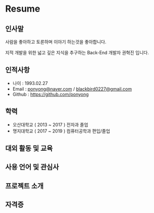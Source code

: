 # Resume

## 인사말

사람을 좋아하고 토론하며 이야기 하는것을 좋아합니다.

지적 개발을 위한 넓고 깊은 지식을 추구하는 Back-End 개발자 권혁진 입니다.

## 인적사항

- 나이 : 1993.02.27
- Email : ponyong@naver.com / blackbird0227@gmail.com
- Github : https://github.com/ponyong

## 학력

- 오산대학교 ( 2013 ~ 2017 ) 전자과 졸업
- 명지대학교 ( 2017 ~ 2019 ) 컴퓨터공학과 편입/졸업

## 대외 활동 및 교육

## 사용 언어 및 관심사

## 프로젝트 소개

## 자격증
